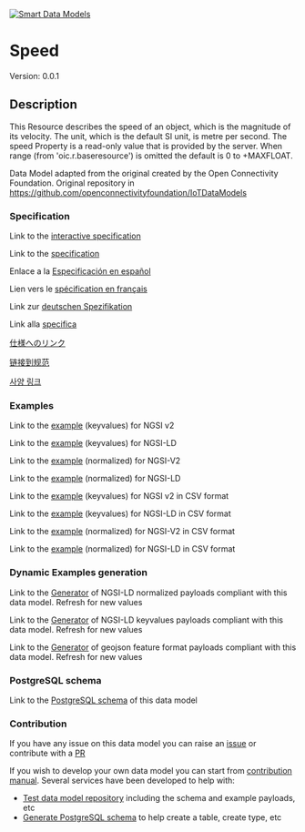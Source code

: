 [![Smart Data Models](https://smartdatamodels.org/wp-content/uploads/2022/01/SmartDataModels_logo.png "Logo")](https://smartdatamodels.org)
# Speed
Version: 0.0.1

## Description 

This Resource describes the speed of an object, which is the magnitude of its velocity. The unit, which is the default SI unit, is metre per second. The speed Property is a read-only value that is provided by the server. When range (from 'oic.r.baseresource') is omitted the default is 0 to +MAXFLOAT.

Data Model adapted from the original created by the Open Connectivity Foundation. Original repository in https://github.com/openconnectivityfoundation/IoTDataModels
### Specification

Link to the [interactive specification](https://swagger.lab.fiware.org/?url=https://smart-data-models.github.io/dataModel.OCF/Speed/swagger.yaml)

Link to the [specification](https://github.com/smart-data-models/dataModel.OCF/blob/master/Speed/doc/spec.md)

Enlace a la [Especificación en español](https://github.com/smart-data-models/dataModel.OCF/blob/master/Speed/doc/spec_ES.md)

Lien vers le [spécification en français](https://github.com/smart-data-models/dataModel.OCF/blob/master/Speed/doc/spec_FR.md)

Link zur [deutschen Spezifikation](https://github.com/smart-data-models/dataModel.OCF/blob/master/Speed/doc/spec_DE.md)

Link alla [specifica](https://github.com/smart-data-models/dataModel.OCF/blob/master/Speed/doc/spec_IT.md)

[仕様へのリンク](https://github.com/smart-data-models/dataModel.OCF/blob/master/Speed/doc/spec_JA.md)

[链接到规范](https://github.com/smart-data-models/dataModel.OCF/blob/master/Speed/doc/spec_ZH.md)

[사양 링크](https://github.com/smart-data-models/dataModel.OCF/blob/master/Speed/doc/spec_KO.md)
### Examples

Link to the [example](https://smart-data-models.github.io/dataModel.OCF/Speed/examples/example.json) (keyvalues) for NGSI v2

Link to the [example](https://smart-data-models.github.io/dataModel.OCF/Speed/examples/example.jsonld) (keyvalues) for NGSI-LD

Link to the [example](https://smart-data-models.github.io/dataModel.OCF/Speed/examples/example-normalized.json) (normalized) for NGSI-V2

Link to the [example](https://smart-data-models.github.io/dataModel.OCF/Speed/examples/example-normalized.jsonld) (normalized) for NGSI-LD

Link to the [example](https://github.com/smart-data-models/dataModel.OCF/blob/master/Speed/examples/example.json.csv) (keyvalues) for NGSI v2 in CSV format

Link to the [example](https://github.com/smart-data-models/dataModel.OCF/blob/master/Speed/examples/example.jsonld.csv) (keyvalues) for NGSI-LD in CSV format

Link to the [example](https://github.com/smart-data-models/dataModel.OCF/blob/master/Speed/examples/example-normalized.json.csv) (normalized) for NGSI-V2 in CSV format

Link to the [example](https://github.com/smart-data-models/dataModel.OCF/blob/master/Speed/examples/example-normalized.jsonld.csv) (normalized) for NGSI-LD in CSV format
### Dynamic Examples generation

Link to the [Generator](https://smartdatamodels.org/extra/ngsi-ld_generator.php?schemaUrl=https://raw.githubusercontent.com/smart-data-models/dataModel.OCF/master/Speed/schema.json&email=info@smartdatamodels.org) of NGSI-LD normalized payloads compliant with this data model. Refresh for new values

Link to the [Generator](https://smartdatamodels.org/extra/ngsi-ld_generator_keyvalues.php?schemaUrl=https://raw.githubusercontent.com/smart-data-models/dataModel.OCF/master/Speed/schema.json&email=info@smartdatamodels.org) of NGSI-LD keyvalues payloads compliant with this data model. Refresh for new values

Link to the [Generator](https://smartdatamodels.org/extra/geojson_features_generator.php?schemaUrl=https://raw.githubusercontent.com/smart-data-models/dataModel.OCF/master/Speed/schema.json&email=info@smartdatamodels.org) of geojson feature format payloads compliant with this data model. Refresh for new values
### PostgreSQL schema

Link to the [PostgreSQL schema](https://github.com/smart-data-models/dataModel.OCF/blob/master/Speed/schema.sql) of this data model
### Contribution

 If you have any issue on this data model you can raise an [issue](https://github.com/smart-data-models/dataModel.OCF/issues)  or contribute with a [PR](https://github.com/smart-data-models/dataModel.OCF/pulls)

 If you wish to develop your own data model you can start from [contribution manual](https://bit.ly/contribution_manual). Several services have been developed to help with: 
 - [Test data model repository](https://smartdatamodels.org/index.php/data-models-contribution-api/) including the schema and example payloads, etc
 - [Generate PostgreSQL schema](https://smartdatamodels.org/index.php/sql-service/) to help create a table, create type, etc